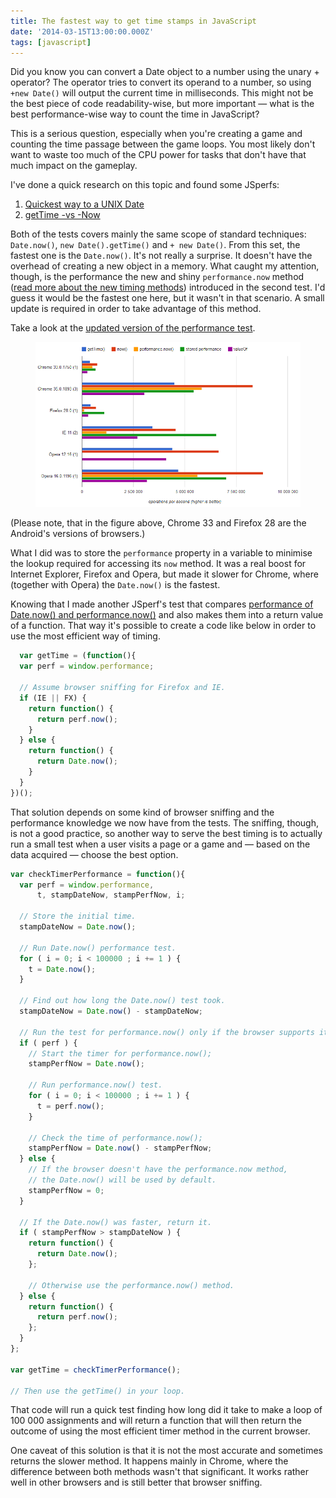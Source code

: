 ```yaml
---
title: The fastest way to get time stamps in JavaScript
date: '2014-03-15T13:00:00.000Z'
tags: [javascript]
---
```


Did you know you can convert a Date object to a number using the unary + operator? The operator tries to convert its operand to a number, so using `+new Date()` will output the current time in milliseconds. This might not be the best piece of code readability-wise, but more important — what is the best performance-wise way to count the time in JavaScript?

This is a serious question, especially when you're creating a game and counting the time passage between the game loops. You most likely don't want to waste too much of the CPU power for tasks that don't have that much impact on the gameplay.

I've done a quick research on this topic and found some JSperfs:

1.  [Quickest way to a UNIX Date](http://jsperf.com/date-now-vs-new-date-gettime/21)
2.  [getTime -vs -Now](http://jsperf.com/gettime-vs-now-0/6)

Both of the tests covers mainly the same scope of standard techniques: `Date.now()`, `new Date().getTime()` and `+ new Date()`. From this set, the fastest one is the `Date.now()`. It's not really a surprise. It doesn't have the overhead of creating a new object in a memory. What caught my attention, though, is the performance the new and shiny `performance.now` method ([read more about the new timing methods](http://www.html5rocks.com/en/tutorials/webperformance/usertiming/)) introduced in the second test. I'd guess it would be the fastest one here, but it wasn't in that scenario. A small update is required in order to take advantage of this method.

Take a look at the [updated version of the performance test](http://jsperf.com/gettime-vs-now-0/7).

<figure>
  <img src="./time-performance.png">
</figure>

(Please note, that in the figure above, Chrome 33 and Firefox 28 are the Android's versions of browsers.)

What I did was to store the `performance` property in a variable to minimise the lookup required for accessing its `now` method. It was a real boost for Internet Explorer, Firefox and Opera, but made it slower for Chrome, where (together with Opera) the `Date.now()` is the fastest.

Knowing that I made another JSperf's test that compares [performance of Date.now() and performance.now()](http://jsperf.com/performance-of-timers) and also makes them into a return value of a function. That way it's possible to create a code like below in order to use the most efficient way of timing.

```javascript
  var getTime = (function(){
  var perf = window.performance;

  // Assume browser sniffing for Firefox and IE.
  if (IE || FX) {
    return function() {
      return perf.now();
    }
  } else {
    return function() {
      return Date.now();
    }
  }
})();
```

That solution depends on some kind of browser sniffing and the performance knowledge we now have from the tests. The sniffing, though, is not a good practice, so another way to serve the best timing is to actually run a small test when a user visits a page or a game and — based on the data acquired — choose the best option.

```javascript
var checkTimerPerformance = function(){
  var perf = window.performance,
      t, stampDateNow, stampPerfNow, i;

  // Store the initial time.
  stampDateNow = Date.now();

  // Run Date.now() performance test.
  for ( i = 0; i < 100000 ; i += 1 ) {
    t = Date.now();
  }

  // Find out how long the Date.now() test took.
  stampDateNow = Date.now() - stampDateNow;

  // Run the test for performance.now() only if the browser supports it.
  if ( perf ) {
    // Start the timer for performance.now();
    stampPerfNow = Date.now();

    // Run performance.now() test.
    for ( i = 0; i < 100000 ; i += 1 ) {
      t = perf.now();
    }

    // Check the time of performance.now();
    stampPerfNow = Date.now() - stampPerfNow;
  } else {
    // If the browser doesn't have the performance.now method,
    // the Date.now() will be used by default.
    stampPerfNow = 0;
  }

  // If the Date.now() was faster, return it.
  if ( stampPerfNow > stampDateNow ) {
    return function() {
      return Date.now();
    };

    // Otherwise use the performance.now() method.
  } else {
    return function() {
      return perf.now();
    };
  }
};

var getTime = checkTimerPerformance();

// Then use the getTime() in your loop.
```

That code will run a quick test finding how long did it take to make a loop of 100 000 assignments and will return a function that will then return the outcome of using the most efficient timer method in the current browser.

One caveat of this solution is that it is not the most accurate and sometimes returns the slower method. It happens mainly in Chrome, where the difference between both methods wasn't that significant. It works rather well in other browsers and is still better that browser sniffing.
